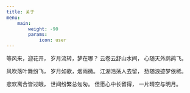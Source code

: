 ```yaml
---
title: 关于
menu:
    main: 
        weight: -90
        params:
            icon: user
---
```


等风来，迎花开， 岁月流转，梦在哪？ 云卷云舒山水间， 心随天外鹧鸪飞。

风吹落叶舞纷飞， 岁月如歌，烟雨微。 江湖浩荡人去留， 愁随浪迹梦依稀。

悲欢离合皆过眼， 世间纷繁总匆匆。 但愿心中长留得， 一片晴空与明月。